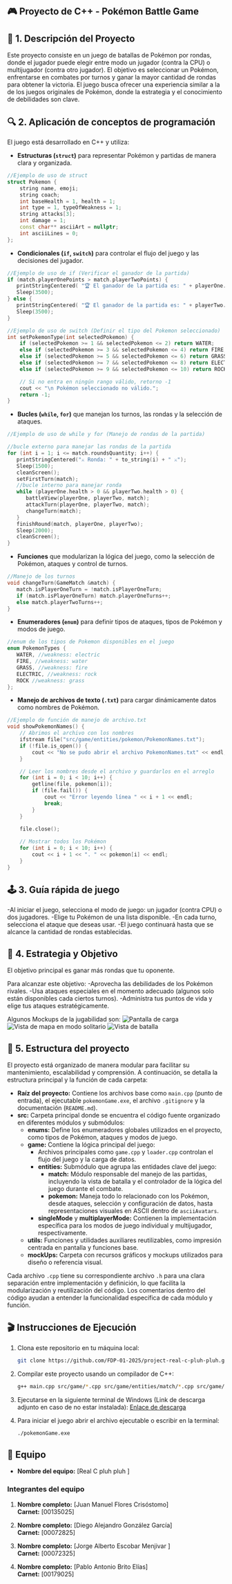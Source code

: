 ## 🎮 Proyecto de C++ - Pokémon Battle Game

## 📄 1. Descripción del Proyecto
Este proyecto consiste en un juego de batallas de Pokémon por rondas, donde el jugador puede elegir entre modo un jugador (contra la CPU) o multijugador (contra otro jugador). El objetivo es seleccionar un Pokémon, enfrentarse en combates por turnos y ganar la mayor cantidad de rondas para obtener la victoria. El juego busca ofrecer una experiencia similar a la de los juegos originales de Pokémon, donde la estrategia y el conocimiento de debilidades son clave.

## 🔍 2. Aplicación de conceptos de programación
El juego está desarrollado en C++ y utiliza:
- **Estructuras (`struct`)** para representar Pokémon y partidas de manera clara y organizada.
```cpp
//Ejemplo de uso de struct
struct Pokemon {
    string name, emoji;
    string coach;
    int baseHealth = 1, health = 1;
    int type = 1, typeOfWeakness = 1;
    string attacks[3];
    int damage = 1;
    const char** asciiArt = nullptr; 
    int asciiLines = 0;              
};
```
- **Condicionales (`if`, `switch`)** para controlar el flujo del juego y las decisiones del jugador.
```cpp
//Ejemplo de uso de if (Verificar el ganador de la partida)
if (match.playerOnePoints > match.playerTwoPoints) {
   printStringCentered( "🏆 El ganador de la partida es: " + playerOne.emoji + " " playerOne.name + " con " + to_string(match.playerOnePoints) + " puntos" + " 🏆");
   Sleep(3500);
} else {
   printStringCentered( "🏆 El ganador de la partida es: " + playerTwo.emoji + " " playerTwo.name + " con " + to_string(match.playerTwoPoints) + " puntos" + " 🏆");
   Sleep(3500);
}
```

```cpp
//Ejemplo de uso de switch (Definir el tipo del Pokemon seleccionado)
int setPokemonType(int selectedPokemon) {
    if (selectedPokemon >= 1 && selectedPokemon <= 2) return WATER;
    else if (selectedPokemon >= 3 && selectedPokemon <= 4) return FIRE;
    else if (selectedPokemon >= 5 && selectedPokemon <= 6) return GRASS;
    else if (selectedPokemon >= 7 && selectedPokemon <= 8) return ELECTRIC;
    else if (selectedPokemon >= 9 && selectedPokemon <= 10) return ROCK;

    // Si no entra en ningún rango válido, retorno -1
    cout << "\n Pokémon seleccionado no válido.";
    return -1;
}
```
- **Bucles (`while`, `for`)** que manejan los turnos, las rondas y la selección de ataques.
```cpp
//Ejemplo de uso de while y for (Manejo de rondas de la partida)

//bucle externo para manejar las rondas de la partida
for (int i = 1; i <= match.roundsQuantity; i++) {
   printStringCentered("⚔️ Ronda: " + to_string(i) + " ⚔️");
   Sleep(1500);
   cleanScreen();
   setFirstTurn(match);
   //bucle interno para manejar ronda
   while (playerOne.health > 0 && playerTwo.health > 0) {
      battleView(playerOne, playerTwo, match);
      attackTurn(playerOne, playerTwo, match);
      changeTurn(match);
   }
   finishRound(match, playerOne, playerTwo);
   Sleep(2000);
   cleanScreen();
}
```
- **Funciones** que modularizan la lógica del juego, como la selección de Pokémon, ataques y control de turnos.
```cpp
//Manejo de los turnos
void changeTurn(GameMatch &match) {
   match.isPlayerOneTurn = !match.isPlayerOneTurn;
   if (match.isPlayerOneTurn) match.playerOneTurns++;
   else match.playerTwoTurns++;
}
```
- **Enumeradores (`enum`)** para definir tipos de ataques, tipos de Pokémon y modos de juego.
```cpp
//enum de los tipos de Pokemon disponibles en el juego
enum PokemonTypes { 
   WATER, //weakness: electric
   FIRE, //weakness: water
   GRASS, //weakness: fire
   ELECTRIC, //weakness: rock
   ROCK //weakness: grass
};
```
- **Manejo de archivos de texto (`.txt`)** para cargar dinámicamente datos como nombres de Pokémon.
```cpp
//Ejemplo de función de manejo de archivo.txt
void showPokemonNames() {
    // Abrimos el archivo con los nombres
    ifstream file("src/game/entities/pokemon/PokemonNames.txt");
    if (!file.is_open()) {
        cout << "No se pudo abrir el archivo PokemonNames.txt" << endl;
    }

    // Leer los nombres desde el archivo y guardarlos en el arreglo
    for (int i = 0; i < 10; i++) {
        getline(file, pokemon[i]);
        if (file.fail()) {
            cout << "Error leyendo línea " << i + 1 << endl;
            break;
        }
    }

    file.close();
    
    // Mostrar todos los Pokémon
    for (int i = 0; i < 10; i++) {
        cout << i + 1 << ". " << pokemon[i] << endl;
    }
}
```

## 🕹️ 3. Guía rápida de juego
-Al iniciar el juego, selecciona el modo de juego: un jugador (contra CPU) o dos jugadores.
-Elige tu Pokémon de una lista disponible.
-En cada turno, selecciona el ataque que deseas usar.
-El juego continuará hasta que se alcance la cantidad de rondas establecidas.

## 🎯 4. Estrategia y Objetivo
El objetivo principal es ganar más rondas que tu oponente. 

Para alcanzar este objetivo:
-Aprovecha las debilidades de los Pokémon rivales.
-Usa ataques especiales en el momento adecuado (algunos solo están disponibles cada ciertos turnos).
-Administra tus puntos de vida y elige tus ataques estratégicamente.

Algunos Mockups de la jugabilidad son:
![Pantalla de carga](/src/mockUps/image.png)
![Vista de mapa en modo solitario](/src/mockUps/image2.png)
![Vista de batalla](/src/mockUps/image3.png)


## 💾 5. Estructura del proyecto

El proyecto está organizado de manera modular para facilitar su mantenimiento, escalabilidad y comprensión. A continuación, se detalla la estructura principal y la función de cada carpeta:

- **Raíz del proyecto:** Contiene los archivos base como `main.cpp` (punto de entrada), el ejecutable `pokemonGame.exe`, el archivo `.gitignore` y la documentación (`README.md`).
- **src:** Carpeta principal donde se encuentra el código fuente organizado en diferentes módulos y submódulos:
  - **enums:** Define los enumeradores globales utilizados en el proyecto, como tipos de Pokémon, ataques y modos de juego.
  - **game:** Contiene la lógica principal del juego:
    - Archivos principales como `game.cpp` y `loader.cpp` controlan el flujo del juego y la carga de datos.
    - **entities:** Submódulo que agrupa las entidades clave del juego:
      - **match:** Módulo responsable del manejo de las partidas, incluyendo la vista de batalla y el controlador de la lógica del juego durante el combate.
      - **pokemon:** Maneja todo lo relacionado con los Pokémon, desde ataques, selección y configuración de datos, hasta representaciones visuales en ASCII dentro de `asciiAvatars`.
    - **singleMode** y **multiplayerMode:** Contienen la implementación específica para los modos de juego individual y multijugador, respectivamente.
  - **utils:** Funciones y utilidades auxiliares reutilizables, como impresión centrada en pantalla y funciones base.
  - **mockUps:** Carpeta con recursos gráficos y mockups utilizados para diseño o referencia visual.

Cada archivo `.cpp` tiene su correspondiente archivo `.h` para una clara separación entre implementación y definición, lo que facilita la modularización y reutilización del código. Los comentarios dentro del código ayudan a entender la funcionalidad específica de cada módulo y función.

## 🎬 Instrucciones de Ejecución

1. Clona este repositorio en tu máquina local:
   ```bash
   git clone https://github.com/FDP-01-2025/project-real-c-pluh-pluh.git
   ```
2. Compilar este proyecto usando un compilador de C++:
   ```bash
   g++ main.cpp src/game/*.cpp src/game/entities/match/*.cpp src/game/entities/pokemon/*.cpp src/game/singleMode/*.cpp src/game/multiplayerMode/*.cpp src/utils/*.cpp src/game/entities/pokemon/asciiAvatars/*.cpp -o pokemonGame
   ```
3. Ejecutarse en la siguiente terminal de Windows (Link de descarga adjunto en caso de no estar instalada):
   [Enlace de descarga](https://apps.microsoft.com/detail/9n0dx20hk701?hl=es-es&gl=SV&ocid=pdpshare)

4. Para iniciar el juego abrir el archivo ejecutable o escribir en la terminal:
   ```bash
   ./pokemonGame.exe
   ```

## 💪 Equipo

- **Nombre del equipo:** [Real C pluh pluh ]

### Integrantes del equipo

1. **Nombre completo:** [Juan Manuel Flores Crisóstomo]  
   **Carnet:** [00135025]

2. **Nombre completo:** [Diego Alejandro González García]  
   **Carnet:** [00072825]

3. **Nombre completo:** [Jorge Alberto Escobar Menjivar ]  
   **Carnet:** [00072325]

4. **Nombre completo:** [Pablo Antonio Brito Elías]  
   **Carnet:** [00179025]
